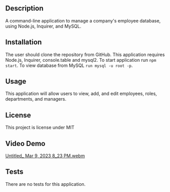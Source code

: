 ## Description 
A command-line application to manage a company's employee database, using Node.js, Inquirer, and MySQL.

## Installation 
The user should clone the repository from GitHub. This application requires Node.js, Inquirer, console.table and mysql2. To start application run `npm start`. To view database from MySQL `run mysql -u root -p`. 

## Usage 
This application will allow users to view, add, and edit employees, roles, departments, and managers. 


## License 
This project is license under MIT

## Video Demo
[Untitled_ Mar 9, 2023 8_23 PM.webm](https://user-images.githubusercontent.com/110634800/224207263-3c3ac3f2-4a01-4540-9faa-462c7c8c9044.webm)


## Tests
There are no tests for this application. 

